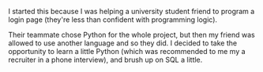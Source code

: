 I started this because I was helping a university student friend to program a login page (they're less than confident with programming logic).

Their teammate chose Python for the whole project, but then my friend was allowed to use another language and so they did.
I decided to take the opportunity to learn a little Python (which was recommended to me my a recruiter in a phone interview), and brush up on SQL a little.